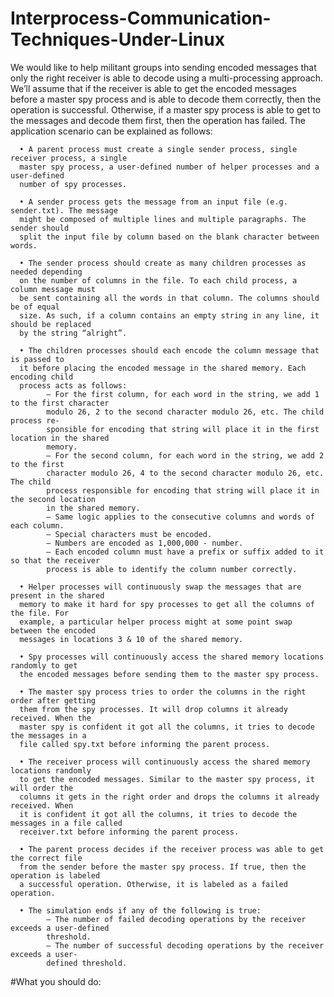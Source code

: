 # Interprocess-Communication-Techniques-Under-Linux
We would like to help militant groups into sending encoded messages that only the right
receiver is able to decode using a multi-processing approach. We’ll assume that if the
receiver is able to get the encoded messages before a master spy process and is able to
decode them correctly, then the operation is successful. Otherwise, if a master spy process
is able to get to the messages and decode them first, then the operation has failed.
The application scenario can be explained as follows:

      • A parent process must create a single sender process, single receiver process, a single
      master spy process, a user-defined number of helper processes and a user-defined
      number of spy processes.
      
      • A sender process gets the message from an input file (e.g. sender.txt). The message
      might be composed of multiple lines and multiple paragraphs. The sender should
      split the input file by column based on the blank character between words.

      • The sender process should create as many children processes as needed depending
      on the number of columns in the file. To each child process, a column message must
      be sent containing all the words in that column. The columns should be of equal
      size. As such, if a column contains an empty string in any line, it should be replaced
      by the string “alright”.

      • The children processes should each encode the column message that is passed to
      it before placing the encoded message in the shared memory. Each encoding child
      process acts as follows:
            – For the first column, for each word in the string, we add 1 to the first character
            modulo 26, 2 to the second character modulo 26, etc. The child process re-
            sponsible for encoding that string will place it in the first location in the shared
            memory.
            – For the second column, for each word in the string, we add 2 to the first
            character modulo 26, 4 to the second character modulo 26, etc. The child
            process responsible for encoding that string will place it in the second location
            in the shared memory.
            – Same logic applies to the consecutive columns and words of each column.
            – Special characters must be encoded.
            – Numbers are encoded as 1,000,000 - number.
            – Each encoded column must have a prefix or suffix added to it so that the receiver
            process is able to identify the column number correctly.
        
      • Helper processes will continuously swap the messages that are present in the shared
      memory to make it hard for spy processes to get all the columns of the file. For
      example, a particular helper process might at some point swap between the encoded
      messages in locations 3 & 10 of the shared memory.

      • Spy processes will continuously access the shared memory locations randomly to get
      the encoded messages before sending them to the master spy process.

      • The master spy process tries to order the columns in the right order after getting
      them from the spy processes. It will drop columns it already received. When the
      master spy is confident it got all the columns, it tries to decode the messages in a
      file called spy.txt before informing the parent process.

      • The receiver process will continuously access the shared memory locations randomly
      to get the encoded messages. Similar to the master spy process, it will order the
      columns it gets in the right order and drops the columns it already received. When
      it is confident it got all the columns, it tries to decode the messages in a file called
      receiver.txt before informing the parent process.

      • The parent process decides if the receiver process was able to get the correct file
      from the sender before the master spy process. If true, then the operation is labeled
      a successful operation. Otherwise, it is labeled as a failed operation.

      • The simulation ends if any of the following is true:
            – The number of failed decoding operations by the receiver exceeds a user-defined
            threshold.
            – The number of successful decoding operations by the receiver exceeds a user-
            defined threshold.

#What you should do:
